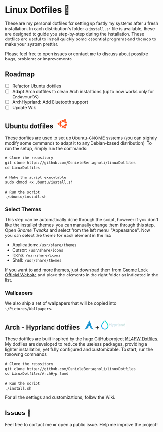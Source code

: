 # Linux Dotfiles 🐧
These are my personal dotfiles for setting up fastly my systems after a fresh installation. In each distribution's folder a `install.sh` file is available, these are designed to guide you step-by-step during the installation. These dotfiles are useful to install quickly some essential programs and themes to make your system prettier.

Please feel free to open issues or contact me to discuss about possible bugs, problems or improvements. 

## Roadmap
- [ ] Refactor Ubuntu dotfiles
- [ ] Adapt Arch dotfiles to clean Arch installtions (up to now works only for EndevourOS)
- [ ] ArchHyprland: Add Bluetooth support
- [ ] Update Wiki

## Ubuntu dotfiles &nbsp; <img src="Images/ubuntu.png" width="30">
These dotfiles are used to set up Ubuntu-GNOME systems (you can slightly modify some commands to adapt it to any Debian-based distribution). To run the setup, simply run the commands:

```ssh
# Clone the repository
git clone https://github.com/DanieleBertagnoli/LinuxDotfiles
cd LinuxDotfiles

# Make the script executable
sudo chmod +x Ubuntu/install.sh

# Run the script
./Ubuntu/install.sh
```

### Select Themes

This step can be automatically done through the script, however if you don't like the installed themes, you can manually change them through this step. Open *Gnome Tweaks* and select from the left menu: "Appearance". 
Now you can select the theme for each element in the list:
- Applications: `/usr/share/themes`
- Cursor: `/usr/share/icons`
- Icons: `/usr/share/icons`
- Shell: `/usr/share/themes`

If you want to add more themes, just download them from [Gnome Look Official Website](https://www.gnome-look.org/) and place the elements in the right folder as indicated in the list. 

### Wallpapers

We also ship a set of wallpapers that will be copied into `~/Pictures/Wallpapers`. 

## Arch - Hyprland dotfiles &nbsp; <img src="Images/arch.png" width="30"> + <img src="Images/hyprland.png" width="80">

These dotfiles are built inspired by the huge GitHub project [ML4FW Dotfiles](https://github.com/mylinuxforwork/dotfiles). My dotfiles are developed to reduce the useless packages, providing a lighter installation, yet fully configured and customizable. To start, run the following commands
```ssh
# Clone the repository
git clone https://github.com/DanieleBertagnoli/LinuxDotfiles
cd LinuxDotfiles/ArchHyprland

# Run the script
./install.sh
```

For all the settings and customizations, follow the Wiki.


## Issues 🚨
Feel free to contact me or open a public issue. Help me improve the project!
